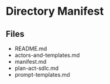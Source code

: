 # Directory Manifest

## Files
- README.md
- actors-and-templates.md
- manifest.md
- plan-act-sdlc.md
- prompt-templates.md

